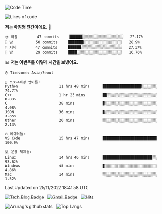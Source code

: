 <!-- ### Hi there 👋 -->

<!--
**dnchoi/dnchoi** is a ✨ _special_ ✨ repository because its `README.md` (this file) appears on your GitHub profile.

Here are some ideas to get you started:

- 🔭 I’m currently working on ...
- 🌱 I’m currently learning ...
- 👯 I’m looking to collaborate on ...
- 🤔 I’m looking for help with ...
- 💬 Ask me about ...
- 📫 How to reach me: ...
- 😄 Pronouns: ...
- ⚡ Fun fact: ...
-->

<!--START_SECTION:waka-->
![Code Time](http://img.shields.io/badge/Code%20Time-252%20hrs%2028%20mins-blue)

![Lines of code](https://img.shields.io/badge/%EC%A0%80%EB%8A%94%20%EC%97%AC%ED%83%9C%EA%B9%8C%EC%A7%80%20-89%20Thousand%20%EC%A4%84%EC%9D%98%20%EC%BD%94%EB%93%9C%EB%A5%BC%20%EC%9E%91%EC%84%B1%ED%96%88%EC%96%B4%EC%9A%94.-blue)

**저는 아침형 인간이에요. 🐤** 

```text
🌞 아침         47 commits     ██████░░░░░░░░░░░░░░░░░░░   27.17% 
🌆 낮　         50 commits     ███████░░░░░░░░░░░░░░░░░░   28.9% 
🌃 저녁         47 commits     ██████░░░░░░░░░░░░░░░░░░░   27.17% 
🌙 밤　         29 commits     ████░░░░░░░░░░░░░░░░░░░░░   16.76%

```


📊 **저는 이번주를 이렇게 시간을 보냈어요.** 

```text
⌚︎ Timezone: Asia/Seoul

💬 프로그래밍 언어들: 
Python                   11 hrs 48 mins      ██████████████████░░░░░░░   74.77% 
C++                      1 hr 23 mins        ██░░░░░░░░░░░░░░░░░░░░░░░   8.83% 
C                        38 mins             █░░░░░░░░░░░░░░░░░░░░░░░░   4.08% 
JSON                     36 mins             █░░░░░░░░░░░░░░░░░░░░░░░░   3.85% 
Other                    20 mins             ░░░░░░░░░░░░░░░░░░░░░░░░░   2.13%

🔥 에디터들: 
VS Code                  15 hrs 47 mins      █████████████████████████   100.0%

💻 운영 체제들: 
Linux                    14 hrs 46 mins      ███████████████████████░░   93.62% 
Windows                  45 mins             █░░░░░░░░░░░░░░░░░░░░░░░░   4.86% 
Mac                      14 mins             ░░░░░░░░░░░░░░░░░░░░░░░░░   1.52%

```


 Last Updated on 25/11/2022 18:41:58 UTC
<!--END_SECTION:waka-->


[![Tech Blog Badge](http://img.shields.io/badge/-Tech%20blog-black?style=flat-square&logo=github&link=https://zzsza.github.io/)](https://dnchoi.github.io/)
&nbsp;
[![Gmail Badge](https://img.shields.io/badge/Gmail-d14836?style=flat-square&logo=Gmail&logoColor=white&link=mailto:snugyun01@gmail.com)](mailto:dongnyeokc@gmail.com)
&nbsp;
[![Hits](https://hits.seeyoufarm.com/api/count/incr/badge.svg?url=https%3A%2F%2Fgithub.com%2Fgjbae1212%2Fhit-counter&count_bg=%233D7CC8&title_bg=%23555555&icon=&icon_color=%23E7E7E7&title=hits&edge_flat=false)](https://hits.seeyoufarm.com)

![Anurag's github stats](https://github-readme-stats.vercel.app/api?username=dnchoi&show_icons=true&theme=tokyonight)
&nbsp;
![Top Langs](https://github-readme-stats.vercel.app/api/top-langs/?username=dnchoi&layout=compact&theme=tokyonight)

<div align='center'>
